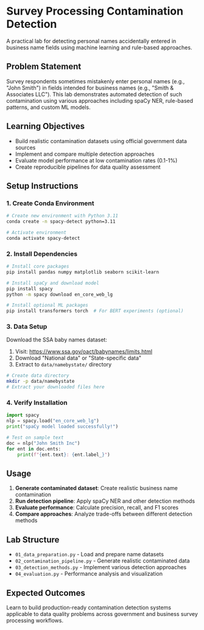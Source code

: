 # Survey Processing Contamination Detection

A practical lab for detecting personal names accidentally entered in business name fields using machine learning and rule-based approaches.

## Problem Statement

Survey respondents sometimes mistakenly enter personal names (e.g., "John Smith") in fields intended for business names (e.g., "Smith & Associates LLC"). This lab demonstrates automated detection of such contamination using various approaches including spaCy NER, rule-based patterns, and custom ML models.

## Learning Objectives

- Build realistic contamination datasets using official government data sources
- Implement and compare multiple detection approaches
- Evaluate model performance at low contamination rates (0.1-1%)
- Create reproducible pipelines for data quality assessment

## Setup Instructions

### 1. Create Conda Environment

```bash
# Create new environment with Python 3.11
conda create -n spacy-detect python=3.11

# Activate environment
conda activate spacy-detect
```

### 2. Install Dependencies

```bash
# Install core packages
pip install pandas numpy matplotlib seaborn scikit-learn

# Install spaCy and download model
pip install spacy
python -m spacy download en_core_web_lg

# Install optional ML packages
pip install transformers torch  # For BERT experiments (optional)
```

### 3. Data Setup

Download the SSA baby names dataset:
1. Visit: https://www.ssa.gov/oact/babynames/limits.html
2. Download "National data" or "State-specific data" 
3. Extract to `data/namebystate/` directory

```bash
# Create data directory
mkdir -p data/namebystate
# Extract your downloaded files here
```

### 4. Verify Installation

```python
import spacy
nlp = spacy.load("en_core_web_lg")
print("spaCy model loaded successfully!")

# Test on sample text
doc = nlp("John Smith Inc")
for ent in doc.ents:
    print(f"{ent.text}: {ent.label_}")
```

## Usage

1. **Generate contaminated dataset**: Create realistic business name contamination
2. **Run detection pipeline**: Apply spaCy NER and other detection methods
3. **Evaluate performance**: Calculate precision, recall, and F1 scores
4. **Compare approaches**: Analyze trade-offs between different detection methods

## Lab Structure

- `01_data_preparation.py` - Load and prepare name datasets
- `02_contamination_pipeline.py` - Generate realistic contaminated data
- `03_detection_methods.py` - Implement various detection approaches
- `04_evaluation.py` - Performance analysis and visualization

## Expected Outcomes

Learn to build production-ready contamination detection systems applicable to data quality problems across government and business survey processing workflows.